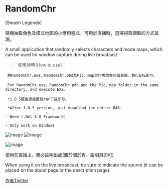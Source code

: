 # RandomChr

[Smash Legends] 

隨機抽取角色及模式地圖的小應用程式，可用於直播時，選擇視窗擷取的方式呈現。

A small application that randomly selects characters and mode maps, which can be used for window capture during live broadcast.

>使用說明(How to use)：

	 將RandomChr.exe、RandomChr.pbd及Pic、map資料夾放在同個目錄，執行EXE即可。

	 Put RandomChr.exe、RandomChr.pdb and the Pic、map folder in the same directory, and execute EXE.

	 *1.0.5版後直接整個rar下載即可。
  
	 *After 1.0.5 version, just download the entire RAR.

```- Need [.Net 5.0 Framework] ```

```- Only work on Windows ```

![image](https://github.com/kfh861104/RandomChr/assets/13829717/db1fabb1-3df5-4866-b6e0-6d15e48bc59c)
![image](https://github.com/kfh861104/RandomChr/assets/13829717/12b9534f-9f83-422f-842d-e96b5405ec4f)

![image](https://github.com/kfh861104/RandomChr/assets/13829717/caad95ab-2e2e-44ac-a487-d4dd26f0b408)

使用在直播上，務必註明出處(置於關於頁、說明頁即可)

When using it on the live broadcast, be sure to indicate the source (it can be placed on the about page or the description page).

[作者Twitter](https://twitter.com/kfh861104)


